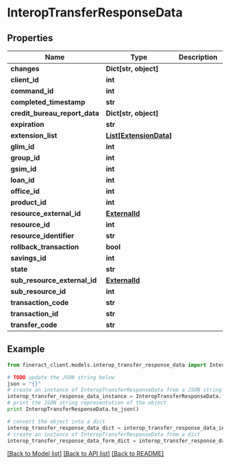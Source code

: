 # InteropTransferResponseData


## Properties

Name | Type | Description | Notes
------------ | ------------- | ------------- | -------------
**changes** | **Dict[str, object]** |  | [optional] 
**client_id** | **int** |  | [optional] 
**command_id** | **int** |  | [optional] 
**completed_timestamp** | **str** |  | [optional] 
**credit_bureau_report_data** | **Dict[str, object]** |  | [optional] 
**expiration** | **str** |  | [optional] 
**extension_list** | [**List[ExtensionData]**](ExtensionData.md) |  | [optional] 
**glim_id** | **int** |  | [optional] 
**group_id** | **int** |  | [optional] 
**gsim_id** | **int** |  | [optional] 
**loan_id** | **int** |  | [optional] 
**office_id** | **int** |  | [optional] 
**product_id** | **int** |  | [optional] 
**resource_external_id** | [**ExternalId**](ExternalId.md) |  | [optional] 
**resource_id** | **int** |  | [optional] 
**resource_identifier** | **str** |  | [optional] 
**rollback_transaction** | **bool** |  | [optional] 
**savings_id** | **int** |  | [optional] 
**state** | **str** |  | 
**sub_resource_external_id** | [**ExternalId**](ExternalId.md) |  | [optional] 
**sub_resource_id** | **int** |  | [optional] 
**transaction_code** | **str** |  | 
**transaction_id** | **str** |  | [optional] 
**transfer_code** | **str** |  | 

## Example

```python
from fineract_client.models.interop_transfer_response_data import InteropTransferResponseData

# TODO update the JSON string below
json = "{}"
# create an instance of InteropTransferResponseData from a JSON string
interop_transfer_response_data_instance = InteropTransferResponseData.from_json(json)
# print the JSON string representation of the object
print InteropTransferResponseData.to_json()

# convert the object into a dict
interop_transfer_response_data_dict = interop_transfer_response_data_instance.to_dict()
# create an instance of InteropTransferResponseData from a dict
interop_transfer_response_data_form_dict = interop_transfer_response_data.from_dict(interop_transfer_response_data_dict)
```
[[Back to Model list]](../README.md#documentation-for-models) [[Back to API list]](../README.md#documentation-for-api-endpoints) [[Back to README]](../README.md)


